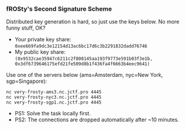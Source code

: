### fROSty's Second Signature Scheme

Distributed key generation is hard, so just use the keys below. No more funny stuff, OK?

* Your private key share: `0xee669fa9dc3e12154d13ac6bc17d6c3b2291832dadd76746`
* My public key share: `(0x9532cae35947c6211c2f808145aa193f9773e591b03f3e1b, 0x3df6739646175efd21fe509d8b1f436fa4f6663b4eec9641)`


Use one of the servers below (ams=Amsterdam, nyc=New York, sgp=Singapore):
```
nc very-frosty-ams3.nc.jctf.pro 4445
nc very-frosty-nyc3.nc.jctf.pro 4445
nc very-frosty-sgp1.nc.jctf.pro 4445
```

* PS1: Solve the task locally first.
* PS2: The connections are dropped automatically after ~10 minutes.
